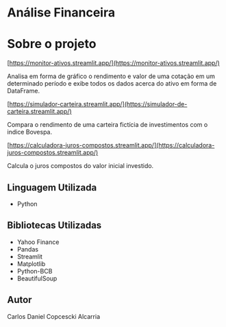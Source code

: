 # Análise Financeira

# Sobre o projeto

[https://monitor-ativos.streamlit.app/](https://monitor-ativos.streamlit.app/)

Analisa em forma de gráfico o rendimento e valor de uma cotação em um determinado período e exibe todos os dados acerca do ativo em forma de DataFrame.

[https://simulador-carteira.streamlit.app/](https://simulador-de-carteira.streamlit.app/)

Compara o rendimento de uma carteira fictícia de investimentos com o indice Bovespa.

[https://calculadora-juros-compostos.streamlit.app/](https://calculadora-juros-compostos.streamlit.app/)

Calcula o juros compostos do valor inicial investido.

## Linguagem Utilizada

- Python

## Bibliotecas Utilizadas

- Yahoo Finance
- Pandas
- Streamlit
- Matplotlib
- Python-BCB
- BeautifulSoup

## Autor

Carlos Daniel Copcescki Alcarria
